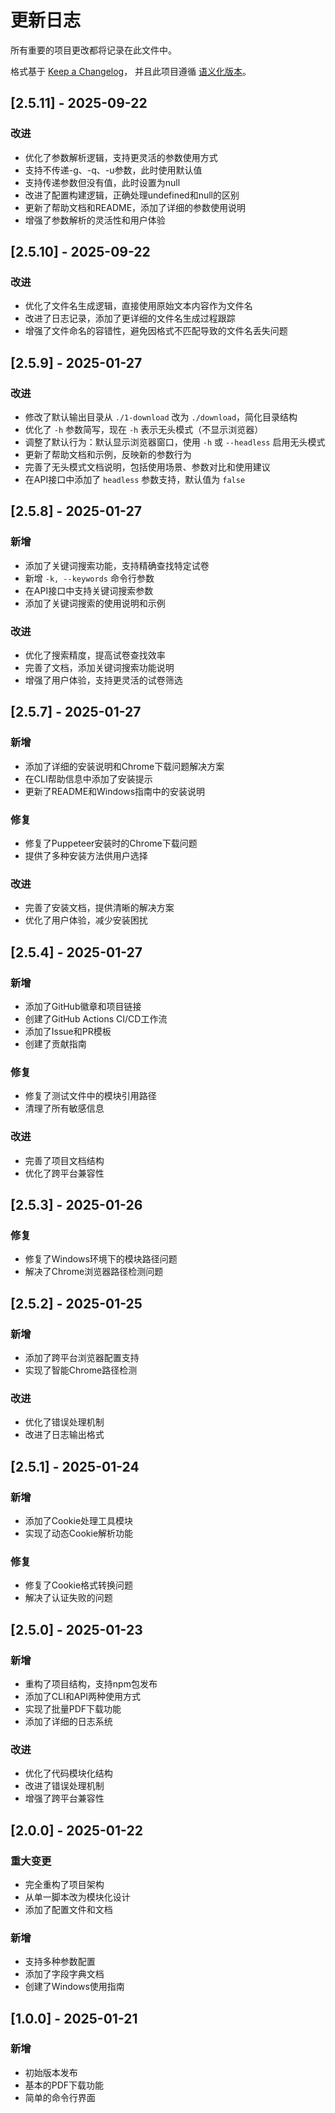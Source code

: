 # 更新日志

所有重要的项目更改都将记录在此文件中。

格式基于 [Keep a Changelog](https://keepachangelog.com/zh-CN/1.0.0/)，
并且此项目遵循 [语义化版本](https://semver.org/lang/zh-CN/)。

## [2.5.11] - 2025-09-22

### 改进
- 优化了参数解析逻辑，支持更灵活的参数使用方式
- 支持不传递-g、-q、-u参数，此时使用默认值
- 支持传递参数但没有值，此时设置为null
- 改进了配置构建逻辑，正确处理undefined和null的区别
- 更新了帮助文档和README，添加了详细的参数使用说明
- 增强了参数解析的灵活性和用户体验

## [2.5.10] - 2025-09-22

### 改进
- 优化了文件名生成逻辑，直接使用原始文本内容作为文件名
- 改进了日志记录，添加了更详细的文件名生成过程跟踪
- 增强了文件命名的容错性，避免因格式不匹配导致的文件名丢失问题

## [2.5.9] - 2025-01-27

### 改进
- 修改了默认输出目录从 `./1-download` 改为 `./download`，简化目录结构
- 优化了 `-h` 参数简写，现在 `-h` 表示无头模式（不显示浏览器）
- 调整了默认行为：默认显示浏览器窗口，使用 `-h` 或 `--headless` 启用无头模式
- 更新了帮助文档和示例，反映新的参数行为
- 完善了无头模式文档说明，包括使用场景、参数对比和使用建议
- 在API接口中添加了 `headless` 参数支持，默认值为 `false`

## [2.5.8] - 2025-01-27

### 新增
- 添加了关键词搜索功能，支持精确查找特定试卷
- 新增 `-k, --keywords` 命令行参数
- 在API接口中支持关键词搜索参数
- 添加了关键词搜索的使用说明和示例

### 改进
- 优化了搜索精度，提高试卷查找效率
- 完善了文档，添加关键词搜索功能说明
- 增强了用户体验，支持更灵活的试卷筛选

## [2.5.7] - 2025-01-27

### 新增
- 添加了详细的安装说明和Chrome下载问题解决方案
- 在CLI帮助信息中添加了安装提示
- 更新了README和Windows指南中的安装说明

### 修复
- 修复了Puppeteer安装时的Chrome下载问题
- 提供了多种安装方法供用户选择

### 改进
- 完善了安装文档，提供清晰的解决方案
- 优化了用户体验，减少安装困扰

## [2.5.4] - 2025-01-27

### 新增
- 添加了GitHub徽章和项目链接
- 创建了GitHub Actions CI/CD工作流
- 添加了Issue和PR模板
- 创建了贡献指南

### 修复
- 修复了测试文件中的模块引用路径
- 清理了所有敏感信息

### 改进
- 完善了项目文档结构
- 优化了跨平台兼容性

## [2.5.3] - 2025-01-26

### 修复
- 修复了Windows环境下的模块路径问题
- 解决了Chrome浏览器路径检测问题

## [2.5.2] - 2025-01-25

### 新增
- 添加了跨平台浏览器配置支持
- 实现了智能Chrome路径检测

### 改进
- 优化了错误处理机制
- 改进了日志输出格式

## [2.5.1] - 2025-01-24

### 新增
- 添加了Cookie处理工具模块
- 实现了动态Cookie解析功能

### 修复
- 修复了Cookie格式转换问题
- 解决了认证失败的问题

## [2.5.0] - 2025-01-23

### 新增
- 重构了项目结构，支持npm包发布
- 添加了CLI和API两种使用方式
- 实现了批量PDF下载功能
- 添加了详细的日志系统

### 改进
- 优化了代码模块化结构
- 改进了错误处理机制
- 增强了跨平台兼容性

## [2.0.0] - 2025-01-22

### 重大变更
- 完全重构了项目架构
- 从单一脚本改为模块化设计
- 添加了配置文件和文档

### 新增
- 支持多种参数配置
- 添加了字段字典文档
- 创建了Windows使用指南

## [1.0.0] - 2025-01-21

### 新增
- 初始版本发布
- 基本的PDF下载功能
- 简单的命令行界面
